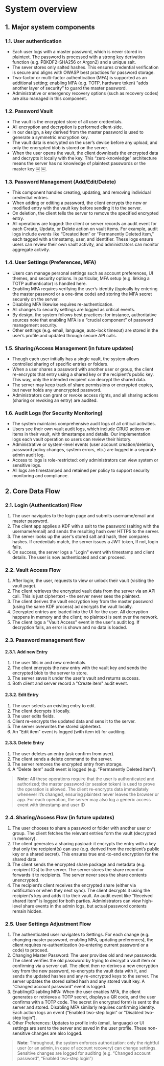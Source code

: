 # System overview

## 1. Major system components

### 1.1. User authentication

- Each user logs with a master password, which is never stored in plaintext. The password is processed with a strong key derivation function (e.g. PBKDF2-SHA256 or Argon2) and a unique salt.
- The sever stores only salted hashes. This ensures credential verification is secure and aligns with OWASP best practices for password storage.
- Two-factor or multi-factor authentication (MFA) is supported as an additional setting; enabling MFA (e.g. TOTP, hardware token) “adds another layer of security” to guard the master password.
- Administrative or emergency recovery options (such as recovery codes) are also managed in this component.

### 1.2. Password Vault

- The vault is the encrypted store of all user credentials.
- All encryption and decryption is performed client-side.
- In our design, a key derived from the master password is used to generate a symmetric encryption key.
- The vault data is encrypted on the user’s device before any upload, and only the encrypted blob is stored on the server.
- When the user opens the vault, the client downloads the encrypted data and decrypts it locally with the key. This “zero-knowledge” architecture means the server has no knowledge of plaintext passwords or the master key ￼ ￼.

### 1.3. Password Management (Add/Edit/Delete)

- This component handles creating, updating, and removing individual credential entries.
- When adding or editing a password, the client encrypts the new or modified entry with the vault key before sending it to the server.
- On deletion, the client tells the server to remove the specified encrypted entry.
- All operations are logged: the client or server records an audit event for each Create, Update, or Delete action on vault items. For example, audit logs include events like “Created item” or “Permanently Deleted item,” each tagged with a timestamp, user, and identifier. These logs ensure users can review their own vault activity, and administrators can monitor aggregate activity.

### 1.4. User Settings (Preferences, MFA)

- Users can manage personal settings such as account preferences, UI themes, and security options. In particular, MFA setup (e.g. linking a TOTP authenticator) is handled here.
- Enabling MFA requires verifying the user’s identity (typically by entering the master password or a one-time code) and storing the MFA secret securely on the server.
- Disabling MFA likewise requires re-authentication.
- All changes to security settings are logged as critical events.
- By design, the system follows best practices: for instance, authoritative sources note that enabling MFA is a “crucial component” of password management security.
- Other settings (e.g. email, language, auto-lock timeout) are stored in the user’s profile and updated through secure API calls.

### 1.5. Sharing/Access Management (in future updates)

- Though each user initially has a single vault, the system allows controlled sharing of specific entries or folders.
- When a user shares a password with another user or group, the client re-encrypts that entry using a shared key or the recipient’s public key. This way, only the intended recipient can decrypt the shared data.
- The server may keep track of share permissions or encrypted copies, but never holds any unencrypted password.
- Administrators can grant or revoke access rights, and all sharing actions (sharing or revoking an entry) are audited.

### 1.6. Audit Logs (for Security Monitoring)

- The system maintains comprehensive audit logs of all critical activities.
- Users see their own vault audit logs, which include CRUD actions on items in their vault, with timestamps and details. Our implementation logs each vault operation so users can review their history.
- Administrative or system-level events (user account creation/deletion, password policy changes, system errors, etc.) are logged in a separate admin audit log.
- Access to logs is role-restricted: only administrators can view system or sensitive logs.
- All logs are timestamped and retained per policy to support security monitoring and compliance.

## 2. Core Data Flow

### 2.1. Login (Authentication) Flow

1. The user navigates to the login page and submits username/email and master password.
2. The client app applies a KDF with a salt to the password (salting with the username/email) and sends the resulting hash over HTTPS to the server.
3. The server looks up the user's stored salt and hash, then compares hashes. If credentials match, the server issues a JWT token, If not, login fails.
4. On success, the server logs a "Login" event with timestamp and client details. The user is now authenticated and can proceed.

### 2.2. Vault Access Flow

1. After login, the user, requests to view or unlock their vault (visiting the vault page).
2. The client retrieves the encrypted vault data from the server via an API call. This is just ciphertext - the server never sees the plaintext.
3. The client derives the vault encryption key from the master password (using the same KDF process) ad decrypts the vault locally.
4. Decrypted entries are loaded into the UI for the user. All decryption happens in memory and the client; no plaintext is sent over the network.
5. The client logs a "Vault Access" event in the user's audit log. If decryption fails, an error is shown and no data is loaded.

### 2.3. Password management flow

#### 2.3.1. Add new Entry

1. The user fills in and new credentials.
2. The client encrypts the new entry with the vault key and sends the encrypted blob to the server to store.
3. The server saves it under the user's vault and returns success.
4. Both client and server record a "Create item" audit event.

#### 2.3.2. Edit Entry

1. The user selects an existing entry to edit.
2. The client decrypts it locally.
3. The user edits fields.
4. Client re-encrypts the updated data and sens it to the server.
5. The server overwrites the stored ciphertext.
6. An "Edit item" event is logged (with item id) for auditing.

#### 2.3.3. Delete Entry

1. The user deletes an entry (ask confirm from user).
2. The client sends a delete command to the server. 
3. The server removes the encrypted entry from storage. 
4. A “Delete item” audit event is logged (e.g. “Permanently Deleted item”).

> **Note:** All these operations require that the user is authenticated and authorized; the master password (or session token) is used to prove the operation is allowed. The client re-encrypts data immediately whenever it’s changed, ensuring plaintext never leaves the browser or app. For each operation, the server may also log a generic access event with timestamp and user ID 

### 2.4. Sharing/Access Flow (in future updates)

1. The user chooses to share a password or folder with another user or group. The client fetches the relevant entries form the vault (decrypted in memory).
2. The client generates a sharing payload: it encrypts the entry with a key that only the recipient(s) can use (e.g. derived from the recipient’s public key or a shared secret). This ensures true end-to-end encryption for the shared data.
3. The client sends the encrypted share package and metadata (e.g. recipient IDs) to the server. The server stores the share record or forwards it to recipients. The server never sees the share contents unencrypted.
4. The recipient’s client receives the encrypted share (either via notification or when they next sync). The client decrypts it using the recipient’s key and adds it to their vault. An audit event like “Received shared item” is logged for both parties. Administrators can view high-level share events in the admin logs, but actual password contents remain hidden.

### 2.5. User Settings Adjustment Flow
1. The authenticated user navigates to Settings. For each change (e.g. changing master password, enabling MFA, updating preferences), the client requires re-authentication (re-entering current password or a code) to proceed.
2. Changing Master Password: The user provides old and new passwords. The client verifies the old password by trying to decrypt a vault item or confirming via a server call. The client then re-derives a new encryption key from the new password, re-encrypts the vault data with it, and sends the updated hashes and any re-encrypted keys to the server. The server updates the stored salted hash and any stored vault key. A “Changed account password” event is logged.
3. Enabling/Disabling MFA: When the user enables MFA, the client generates or retrieves a TOTP secret, displays a QR code, and the user confirms with a TOTP code. The secret (in encrypted form) is sent to the server and stored. Disabling MFA similarly requires confirming identity. Each action logs an event (“Enabled two-step login” or “Disabled two-step login”).
4. Other Preferences: Updates to profile info (email, language) or UI settings are sent to the server and saved in the user profile. These non-sensitive changes are also logged.

> **Note**: Throughout, the system enforces authorization: only the rightful user (or an admin, in case of account recovery) can change settings. Sensitive changes are logged for auditing (e.g. “Changed account password”, “Enabled two-step login”)